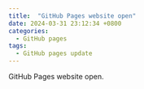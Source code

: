 ```yaml
---
title:  "GitHub Pages website open"
date: 2024-03-31 23:12:34 +0800
categories: 
  - GitHub pages
tags:
  - GitHub pages update
---
```


GitHub Pages website open.

